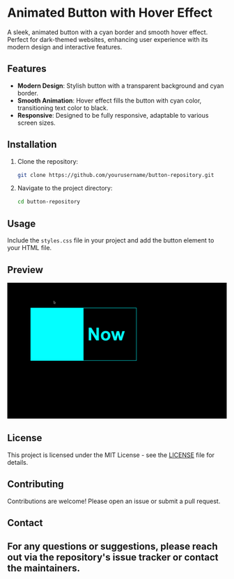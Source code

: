 # Animated Button with Hover Effect

A sleek, animated button with a cyan border and smooth hover effect. Perfect for dark-themed websites, enhancing user experience with its modern design and interactive features.

## Features

- **Modern Design**: Stylish button with a transparent background and cyan border.
- **Smooth Animation**: Hover effect fills the button with cyan color, transitioning text color to black.
- **Responsive**: Designed to be fully responsive, adaptable to various screen sizes.

## Installation

1. Clone the repository:
    ```bash
    git clone https://github.com/yourusername/button-repository.git
    ```
2. Navigate to the project directory:
    ```bash
    cd button-repository
    ```

## Usage

Include the `styles.css` file in your project and add the button element to your HTML file.

## Preview

![Animated Button Preview](Img.png)

## License

This project is licensed under the MIT License - see the [LICENSE](LICENSE) file for details.

## Contributing

Contributions are welcome! Please open an issue or submit a pull request.

## Contact

For any questions or suggestions, please reach out via the repository's issue tracker or contact the maintainers.
---

